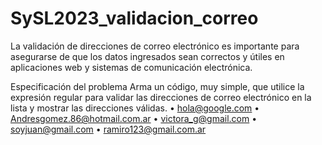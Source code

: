 # SySL2023_validacion_correo
La validación de direcciones de correo electrónico es importante para asegurarse de que los datos ingresados sean correctos y útiles en aplicaciones web y sistemas de comunicación electrónica. 

Especificación del problema
Arma un código, muy simple, que utilice la expresión regular para validar las direcciones de correo electrónico en la lista y mostrar las direcciones válidas.
• hola@google.com
• Andresgomez.86@hotmail.com.ar
• victora_g@gmail.com
• soyjuan@gmail.com
• ramiro123@gmail.com.ar
